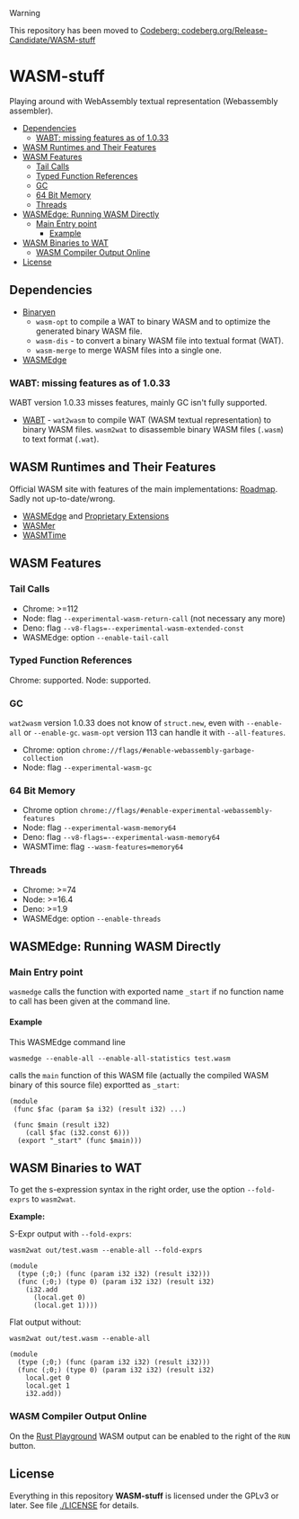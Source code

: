 > [!WARNING]
> This repository has been moved to [Codeberg: codeberg.org/Release-Candidate/WASM-stuff](https://codeberg.org/Release-Candidate/WASM-stuff)

# WASM-stuff

 Playing around with WebAssembly textual representation (Webassembly assembler).

- [Dependencies](#dependencies)
  - [WABT: missing features as of 1.0.33](#wabt-missing-features-as-of-1033)
- [WASM Runtimes and Their Features](#wasm-runtimes-and-their-features)
- [WASM Features](#wasm-features)
  - [Tail Calls](#tail-calls)
  - [Typed Function References](#typed-function-references)
  - [GC](#gc)
  - [64 Bit Memory](#64-bit-memory)
  - [Threads](#threads)
- [WASMEdge: Running WASM Directly](#wasmedge-running-wasm-directly)
  - [Main Entry point](#main-entry-point)
    - [Example](#example)
- [WASM Binaries to WAT](#wasm-binaries-to-wat)
  - [WASM Compiler Output Online](#wasm-compiler-output-online)
- [License](#license)

## Dependencies

- [Binaryen](https://github.com/WebAssembly/binaryen)
  - `wasm-opt` to compile a WAT to binary WASM and to optimize the generated binary WASM file.
  - `wasm-dis` - to convert a binary WASM file into textual format (WAT).
  - `wasm-merge` to merge WASM files into a single one.
- [WASMEdge](https://github.com/WasmEdge/WasmEdge)

### WABT: missing features as of 1.0.33

WABT version 1.0.33 misses features, mainly GC isn't fully supported.

- [WABT](https://github.com/WebAssembly/wabt) - `wat2wasm` to compile WAT (WASM textual representation) to binary WASM files. `wasm2wat` to disassemble binary WASM files (`.wasm`) to text format (`.wat`).

## WASM Runtimes and Their Features

Official WASM site with features of the main implementations: [Roadmap](https://webassembly.org/roadmap/).
Sadly not up-to-date/wrong.

- [WASMEdge](https://wasmedge.org/docs/develop/wasmedge/extensions/proposals) and [Proprietary Extensions](https://wasmedge.org/docs/develop/wasmedge/extensions/unique_extensions)
- [WASMer](https://docs.wasmer.io/runtime/features#webassembly-features)
- [WASMTime](https://docs.wasmtime.dev/stability-wasm-proposals-support.html)

## WASM Features

### Tail Calls

- Chrome: >=112
- Node: flag `--experimental-wasm-return-call` (not necessary any more)
- Deno: flag `--v8-flags=--experimental-wasm-extended-const`
- WASMEdge: option `--enable-tail-call`

### Typed Function References

Chrome: supported.
Node: supported.

### GC

`wat2wasm`  version 1.0.33 does not know of `struct.new`, even with `--enable-all` or `--enable-gc`.
`wasm-opt` version 113 can handle it with `--all-features`.

- Chrome: option `chrome://flags/#enable-webassembly-garbage-collection`
- Node: flag `--experimental-wasm-gc`

### 64 Bit Memory

- Chrome option `chrome://flags/#enable-experimental-webassembly-features`
- Node: flag `--experimental-wasm-memory64`
- Deno: flag `--v8-flags=--experimental-wasm-memory64`
- WASMTime: flag `--wasm-features=memory64`

### Threads

- Chrome: >=74
- Node: >=16.4
- Deno: >=1.9
- WASMEdge: option `--enable-threads`

## WASMEdge: Running WASM Directly

### Main Entry point

`wasmedge` calls the function with exported name `_start` if no function name to call has been given at the command line.

#### Example

This WASMEdge command line

```text
wasmedge --enable-all --enable-all-statistics test.wasm
```

calls the `main` function of this WASM file (actually the compiled WASM binary of this source file) exportted as `_start`:

```wasm
(module
 (func $fac (param $a i32) (result i32) ...)

 (func $main (result i32)
    (call $fac (i32.const 6)))
  (export "_start" (func $main)))
```

## WASM Binaries to WAT

To get the s-expression syntax in the right order, use the option `--fold-exprs` to `wasm2wat`.

**Example:**

S-Expr output with `--fold-exprs`:

```text
wasm2wat out/test.wasm --enable-all --fold-exprs
```

```wasm
(module
  (type (;0;) (func (param i32 i32) (result i32)))
  (func (;0;) (type 0) (param i32 i32) (result i32)
    (i32.add
      (local.get 0)
      (local.get 1))))
```

Flat output without:

```text
wasm2wat out/test.wasm --enable-all
```

```wasm
(module
  (type (;0;) (func (param i32 i32) (result i32)))
  (func (;0;) (type 0) (param i32 i32) (result i32)
    local.get 0
    local.get 1
    i32.add))
```

### WASM Compiler Output Online

On the [Rust Playground](https://play.rust-lang.org/) WASM output can be enabled to the right of the `RUN` button.

## License

Everything in this repository **WASM-stuff** is licensed under the GPLv3 or later. See file [./LICENSE](./LICENSE) for details.
